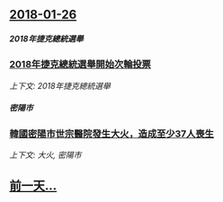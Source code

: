 ## [2018-01-26](/news/2018/01/26/index.md)

##### 2018年捷克總統選舉
### [2018年捷克總統選舉開始次輪投票 ](/news/2018/01/26/2018年捷克總統選舉開始次輪投票.md)
_上下文: 2018年捷克總統選舉_

##### 密陽市
### [韓國密陽市世宗醫院發生大火，造成至少37人喪生 ](/news/2018/01/26/韓國密陽市世宗醫院發生大火-造成至少37人喪生.md)
_上下文: 大火, 密陽市_

## [前一天...](/news/2018/01/23/index.md)

